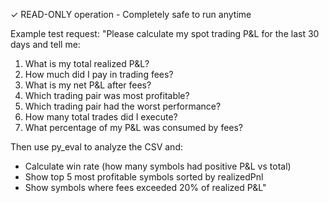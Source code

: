 ✓ READ-ONLY operation - Completely safe to run anytime

Example test request:
"Please calculate my spot trading P&L for the last 30 days and tell me:
1. What is my total realized P&L?
2. How much did I pay in trading fees?
3. What is my net P&L after fees?
4. Which trading pair was most profitable?
5. Which trading pair had the worst performance?
6. How many total trades did I execute?
7. What percentage of my P&L was consumed by fees?

Then use py_eval to analyze the CSV and:
- Calculate win rate (how many symbols had positive P&L vs total)
- Show top 5 most profitable symbols sorted by realizedPnl
- Show symbols where fees exceeded 20% of realized P&L"
